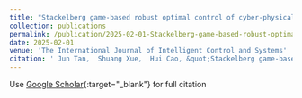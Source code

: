 ```yaml
---
title: "Stackelberg game-based robust optimal control of cyber-physical system under hybrid attacks"
collection: publications
permalink: /publication/2025-02-01-Stackelberg-game-based-robust-optimal-control-of-cyber-physical-system-under-hybrid-attacks
date: 2025-02-01
venue: 'The International Journal of Intelligent Control and Systems'
citation: ' Jun Tan,  Shuang Xue,  Hui Cao, &quot;Stackelberg game-based robust optimal control of cyber-physical system under hybrid attacks.&quot; The International Journal of Intelligent Control and Systems, 2025.'
---
```

Use [Google Scholar](https://scholar.google.com/scholar?q=Stackelberg+game+based+robust+optimal+control+of+cyber+physical+system+under+hybrid+attacks){:target="_blank"} for full citation